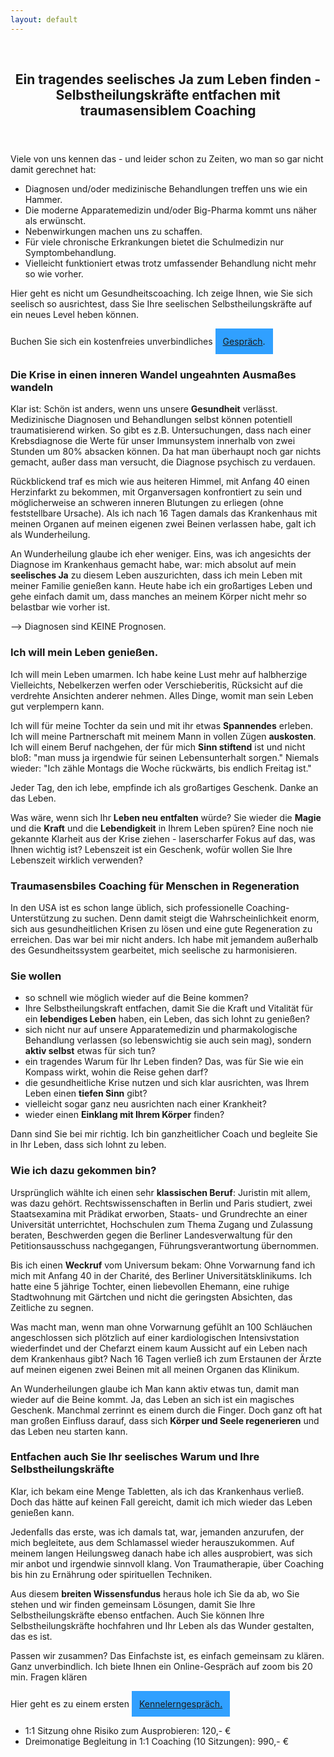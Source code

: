 ```yaml
---
layout: default
---
```

<br/>
<img src="/assets/images/2024-02-27-Traumasensible Begleitung.jpg" alt="" style="max-width:100%"/>

<header>
	<h2>Ein tragendes seelisches Ja zum Leben finden - Selbstheilungskräfte entfachen mit traumasensiblem Coaching</h2>
	</header>

Viele von uns kennen das - und leider schon zu Zeiten, wo man so gar nicht damit gerechnet hat: 
- Diagnosen und/oder medizinische Behandlungen treffen uns wie ein Hammer.
- Die moderne Apparatemedizin und/oder Big-Pharma kommt uns näher als erwünscht.
- Nebenwirkungen machen uns zu schaffen.
- Für viele chronische Erkrankungen bietet die Schulmedizin nur Symptombehandlung. 
- Vielleicht funktioniert etwas trotz umfassender Behandlung nicht mehr so wie vorher. 

Hier geht es nicht um Gesundheitscoaching. Ich zeige Ihnen, wie Sie sich seelisch so ausrichtest, dass Sie Ihre seelischen Selbstheilungskräfte auf ein neues Level heben können.

Buchen Sie sich ein kostenfreies unverbindliches
<span style='display:inline-block;padding:12px;background:#30A0ff'>
[Gespräch](https://traumatherapie.youcanbook.me).
</span>


### Die Krise in einen inneren Wandel ungeahnten Ausmaßes wandeln
Klar ist: Schön ist anders, wenn uns unsere **Gesundheit** verlässt. Medizinische Diagnosen und Behandlungen selbst können potentiell traumatisierend wirken. So gibt es z.B. Untersuchungen, dass nach einer Krebsdiagnose die Werte für unser Immunsystem innerhalb von zwei Stunden um 80% absacken können. Da hat man überhaupt noch gar nichts gemacht, außer dass man versucht, die Diagnose psychisch zu verdauen. 

Rückblickend traf es mich wie aus heiteren Himmel, mit Anfang 40 einen Herzinfarkt zu bekommen, mit Organversagen konfrontiert zu sein und möglicherweise an schweren inneren Blutungen zu erliegen (ohne feststellbare Ursache). Als ich nach 16 Tagen damals das Krankenhaus mit meinen Organen auf meinen eigenen zwei Beinen verlassen habe, galt ich als Wunderheilung. 

An Wunderheilung glaube ich eher weniger. Eins, was ich angesichts der Diagnose im Krankenhaus gemacht habe, war: mich absolut auf mein **seelisches Ja** zu diesem Leben auszurichten, dass ich mein Leben mit meiner Familie genießen kann. Heute habe ich ein großartiges Leben und gehe einfach damit um, dass manches an meinem Körper nicht mehr so belastbar wie vorher ist. 

--> Diagnosen sind KEINE Prognosen. 

### Ich will mein Leben genießen. 
Ich will mein Leben umarmen. Ich habe keine Lust mehr auf halbherzige Vielleichts, Nebelkerzen werfen oder Verschieberitis, Rücksicht auf die verdrehte Ansichten anderer nehmen. Alles Dinge, womit man sein Leben gut verplempern kann. 

Ich will für meine Tochter da sein und mit ihr etwas **Spannendes** erleben. Ich will meine Partnerschaft mit meinem Mann in vollen Zügen **auskosten**. Ich will einem Beruf nachgehen, der für mich **Sinn stiftend** ist und nicht bloß: "man muss ja irgendwie für seinen Lebensunterhalt sorgen." Niemals wieder: "Ich zähle Montags die Woche rückwärts, bis endlich Freitag ist."

Jeder Tag, den ich lebe, empfinde ich als großartiges Geschenk. Danke an das Leben. 

Was wäre, wenn sich Ihr **Leben neu entfalten** würde? Sie wieder die **Magie** und die **Kraft** und die **Lebendigkeit** in Ihrem Leben spüren? Eine noch nie gekannte Klarheit aus der Krise ziehen - laserscharfer Fokus auf das, was Ihnen wichtig ist? Lebenszeit ist ein Geschenk, wofür wollen Sie Ihre Lebenszeit wirklich verwenden?

### Traumasensbiles Coaching für Menschen in Regeneration
In den USA ist es schon lange üblich, sich professionelle Coaching-Unterstützung zu suchen. Denn damit steigt die Wahrscheinlichkeit enorm, sich aus gesundheitlichen Krisen zu lösen und eine gute Regeneration zu erreichen. Das war bei mir nicht anders. Ich habe mit jemandem außerhalb des Gesundheitssystem gearbeitet, mich seelische zu harmonisieren. 

### Sie wollen 
- so schnell wie möglich wieder auf die Beine kommen?
- Ihre Selbstheilungskraft entfachen, damit Sie die Kraft und Vitalität für ein **lebendiges Leben** haben, ein Leben, das sich lohnt zu genießen?
- sich nicht nur auf unsere Apparatemedizin und pharmakologische Behandlung verlassen (so lebenswichtig sie auch sein mag), sondern **aktiv selbst** etwas für sich tun?
- ein tragendes Warum für Ihr Leben finden? Das, was für Sie wie ein Kompass wirkt, wohin die Reise gehen darf?  
- die gesundheitliche Krise nutzen und sich klar ausrichten, was Ihrem Leben einen **tiefen Sinn** gibt?
- vielleicht sogar ganz neu ausrichten nach einer Krankheit?
- wieder einen **Einklang mit Ihrem Körper** finden? 

Dann sind Sie bei mir richtig. Ich bin ganzheitlicher Coach und begleite Sie in Ihr Leben, dass sich lohnt zu leben. 

### Wie ich dazu gekommen bin?
Ursprünglich wählte ich einen sehr **klassischen Beruf**: Juristin mit allem, was dazu gehört. Rechtswissenschaften in Berlin und Paris studiert, zwei Staatsexamina mit Prädikat erworben, Staats- und Grundrechte an einer Universität unterrichtet, Hochschulen zum Thema Zugang und Zulassung beraten, Beschwerden gegen die Berliner Landesverwaltung für den Petitionsausschuss nachgegangen, Führungsverantwortung übernommen.

Bis ich einen **Weckruf** vom Universum bekam: Ohne Vorwarnung fand ich mich mit Anfang 40 in der Charité, des Berliner Universitätsklinikums. Ich hatte eine 5 jährige Tochter, einen liebevollen Ehemann, eine ruhige Stadtwohnung mit Gärtchen und nicht die geringsten Absichten, das Zeitliche zu segnen. 

Was macht man, wenn man ohne Vorwarnung gefühlt an 100 Schläuchen angeschlossen sich plötzlich auf einer kardiologischen Intensivstation wiederfindet und der Chefarzt einem kaum Aussicht auf ein Leben nach dem Krankenhaus gibt? Nach 16 Tagen verließ ich zum Erstaunen der Ärzte auf meinen eigenen zwei Beinen mit all meinen Organen das Klinikum. 

An Wunderheilungen glaube ich Man kann aktiv etwas tun, damit man wieder auf die Beine kommt. Ja, das Leben an sich ist ein magisches Geschenk. Manchmal zerrinnt es einem durch die Finger. Doch ganz oft hat man großen Einfluss darauf, dass sich **Körper und Seele regenerieren** und das Leben neu starten kann. 

### Entfachen auch Sie Ihr seelisches Warum und Ihre Selbstheilungskräfte
Klar, ich bekam eine Menge Tabletten, als ich das Krankenhaus verließ. Doch das hätte auf keinen Fall gereicht, damit ich mich wieder das Leben genießen kann. 

Jedenfalls das erste, was ich damals tat, war, jemanden anzurufen, der mich begleitete, aus dem Schlamassel wieder herauszukommen. Auf meinem langen Heilungsweg danach habe ich alles ausprobiert, was sich mir anbot und irgendwie sinnvoll klang. Von Traumatherapie, über Coaching bis hin zu Ernährung oder spirituellen Techniken. 

Aus diesem **breiten Wissensfundus** heraus hole ich Sie da ab, wo Sie stehen und wir finden gemeinsam Lösungen, damit Sie Ihre Selbstheilungskräfte ebenso entfachen. Auch Sie können Ihre Selbstheilungskräfte hochfahren und Ihr Leben als das Wunder gestalten, das es ist. 

Passen wir zusammen? Das Einfachste ist, es einfach gemeinsam zu klären. Ganz unverbindlich. Ich biete Ihnen ein Online-Gespräch auf zoom bis 20 min. Fragen klären 

Hier geht es zu einem ersten 
<span style='display:inline-block;padding:12px;background:#30A0ff'>
[Kennelerngespräch.](https://traumatherapie.youcanbook.me)
</span>

- 1:1 Sitzung ohne Risiko zum Ausprobieren: 120,- €
- Dreimonatige Begleitung in 1:1 Coaching (10 Sitzungen): 990,- € 










  

